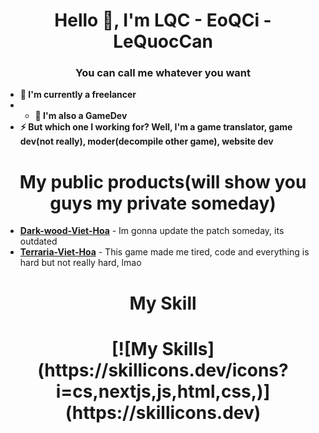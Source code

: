 <h1 align="center">Hello 👋, I'm LQC - EoQCi - LeQuocCan</h1>
<h3 align="center">You can call me whatever you want</h3>

- **🔭 I'm currently a freelancer**
- - **🔭 I'm also a GameDev**
- **⚡ But which one I working for? Well, I'm a game translator, game dev(not really), moder(decompile other game), website dev**

<h1 align="center">My public products(will show you guys my private someday)</h1>

- [**Dark-wood-Viet-Hoa**]([https://discordapp.com/users/1109382376762654810](https://www.facebook.com/photo/?fbid=257370306824160&set=a.174677478426777)) - Im gonna update the patch someday, its outdated
- [**Terraria-Viet-Hoa**](https://steamcommunity.com/sharedfiles/filedetails/?id=3014659541) - This game made me tired, code and everything is hard but not really hard, lmao



<h1 align="center">My Skill</h1>

<h1 align="center"> [![My Skills](https://skillicons.dev/icons?i=cs,nextjs,js,html,css,)](https://skillicons.dev) </h1>


